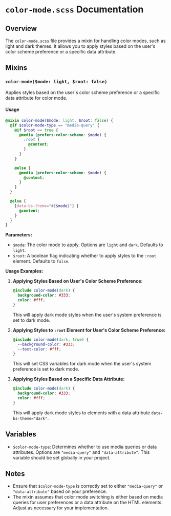 # `color-mode.scss` Documentation

## Overview

The `color-mode.scss` file provides a mixin for handling color modes, such as light and dark themes. It allows you to apply styles based on the user's color scheme preference or a specific data attribute.

## Mixins

### `color-mode($mode: light, $root: false)`

Applies styles based on the user's color scheme preference or a specific data attribute for color mode.

#### Usage

```scss
@mixin color-mode($mode: light, $root: false) {
  @if $color-mode-type == "media-query" {
    @if $root == true {
      @media (prefers-color-scheme: $mode) {
        :root {
          @content;
        }
      }
    }

    @else {
      @media (prefers-color-scheme: $mode) {
        @content;
      }
    }
  }

  @else {
    [data-bs-theme="#{$mode}"] {
      @content;
    }
  }
}
```

**Parameters:**

- `$mode`: The color mode to apply. Options are `light` and `dark`. Defaults to `light`.
- `$root`: A boolean flag indicating whether to apply styles to the `:root` element. Defaults to `false`.

**Usage Examples:**

1. **Applying Styles Based on User's Color Scheme Preference:**

   ```scss
   @include color-mode(dark) {
     background-color: #333;
     color: #fff;
   }
   ```

   This will apply dark mode styles when the user's system preference is set to dark mode.

2. **Applying Styles to `:root` Element for User's Color Scheme Preference:**

   ```scss
   @include color-mode(dark, true) {
     --background-color: #333;
     --text-color: #fff;
   }
   ```

   This will set CSS variables for dark mode when the user's system preference is set to dark mode.

3. **Applying Styles Based on a Specific Data Attribute:**

   ```scss
   @include color-mode(dark) {
     background-color: #333;
     color: #fff;
   }
   ```

   This will apply dark mode styles to elements with a data attribute `data-bs-theme="dark"`.

## Variables

- `$color-mode-type`: Determines whether to use media queries or data attributes. Options are `"media-query"` and `"data-attribute"`. This variable should be set globally in your project.

## Notes

- Ensure that `$color-mode-type` is correctly set to either `"media-query"` or `"data-attribute"` based on your preference.
- The mixin assumes that color mode switching is either based on media queries for user preferences or a data attribute on the HTML elements. Adjust as necessary for your implementation.
